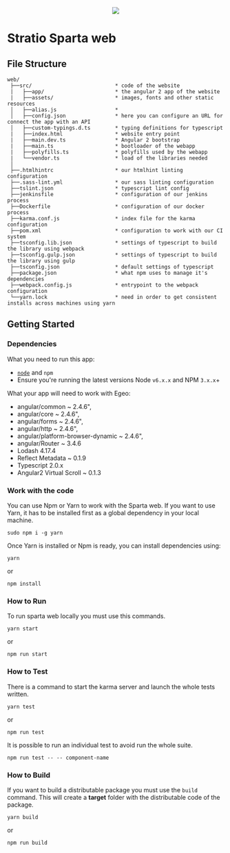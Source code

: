 <div align="center">
<img src="https://github.com/Stratio/egeo-web/blob/master/src/assets/images/egeo_logo_c.png">
</div>

# Stratio Sparta web

## File Structure

```
web/
 ├──src/                           * code of the website
 |   ├──app/                       * the angular 2 app of the website
 |   ├──assets/                    * images, fonts and other static resources
 │   ├──alias.js                   * 
 │   ├──config.json                * here you can configure an URL for connect the app with an API
 │   ├──custom-typings.d.ts        * typing definitions for typescript
 |   ├──index.html                 * website entry point
 |   ├──main.dev.ts                * Angular 2 bootstrap
 |   ├──main.ts                    * bootloader of the webapp
 |   ├──polyfills.ts               * polyfills used by the webapp
 |   └──vendor.ts                  * load of the libraries needed
 │
 ├──.htmlhintrc                    * our htmlhint linting configuration
 ├──.sass-lint.yml                 * our sass linting configuration
 ├──tslint.json                    * typescript lint config
 ├──jenkinsfile                    * configuration of our jenkins process
 ├──Dockerfile                     * configuration of our docker process
 ├──karma.conf.js                  * index file for the karma configuration
 ├──pom.xml                        * configuration to work with our CI system
 ├──tsconfig.lib.json              * settings of typescript to build the library using webpack
 ├──tsconfig.gulp.json             * settings of typescript to build the library using gulp
 ├──tsconfig.json                  * default settings of typescript
 ├──package.json                   * what npm uses to manage it's dependencies
 ├──webpack.config.js              * entrypoint to the webpack configuration
 └──yarn.lock                      * need in order to get consistent installs across machines using yarn

```

## Getting Started

### Dependencies

What you need to run this app:
* [`node`](https://nodejs.org/es/) and `npm`
* Ensure you're running the latest versions Node `v6.x.x` and NPM `3.x.x`+

What your app will need to work with Egeo:
* angular/common ~ 2.4.6",
* angular/core ~ 2.4.6",
* angular/forms ~ 2.4.6",
* angular/http ~ 2.4.6",
* angular/platform-browser-dynamic ~ 2.4.6",
* angular/Router ~ 3.4.6
* Lodash 4.17.4
* Reflect Metadata ~ 0.1.9
* Typescript 2.0.x
* Angular2 Virtual Scroll ~ 0.1.3

### Work with the code

You can use Npm or Yarn to work with the Sparta web. If you want to use Yarn, it has to be installed first as a global dependency in your local machine.

```
sudo npm i -g yarn
```

Once Yarn is installed or Npm is ready, you can install dependencies using:

```
yarn
```

or

```
npm install
```

### How to Run

To run sparta web locally you must use this commands.

```
yarn start
```

or

```
npm run start
```

### How to Test

There is a command to start the karma server and launch the whole tests written.

```
yarn test
```

or

```
npm run test
```

It is possible to run an individual test to avoid run the whole suite.

```
npm run test -- -- component-name
```

### How to Build

If you want to build a distributable package you must use the `build` command. This will create a **target** folder with the distributable code of the package.

```
yarn build
```

or

```
npm run build
```